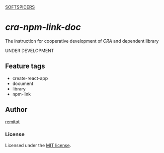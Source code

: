 [SOFTSPIDERS](https://github.com/softspiders/softspiders)

# *cra-npm-link-doc*

The instruction for cooperative development of *CRA* and dependent library

UNDER DEVELOPMENT

## Feature tags

- create-react-app
- document
- library
- npm-link

## Author

[remitot](https://github.com/remitot)

### License

Licensed under the [MIT license](./LICENSE).
